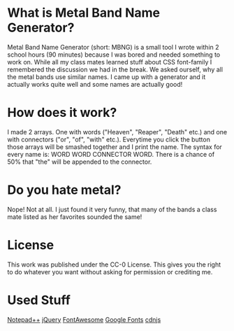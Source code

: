 # What is Metal Band Name Generator?
Metal Band Name Generator (short: MBNG) is a small tool I wrote within 2 school hours (90 minutes) because I was bored and needed something to work on.
While all my class mates learned stuff about CSS font-family I remembered the discussion we had in the break. We asked ourself, why all the metal bands use
similar names. I came up with a generator and it actually works quite well and some names are actually good!

# How does it work?
I made 2 arrays. One with words ("Heaven", "Reaper", "Death" etc.) and one with connectors ("or", "of", "with" etc.). Everytime you click the button those arrays will be smashed together and
I print the name. The syntax for every name is: WORD WORD CONNECTOR WORD. There is a chance of 50% that "the" will be appended to the connector.

# Do you hate metal?
Nope! Not at all. I just found it very funny, that many of the bands a class mate listed as her favorites sounded the same!

# License
This work was published under the CC-0 License. This gives you the right to do whatever you want without asking for permission or crediting me.

# Used Stuff
[Notepad++](http://notepad-plus-plus.org/)
[jQuery](http://jquery.com)
[FontAwesome](http://fontawesome.io/)
[Google Fonts](http://google.com/fonts)
[cdnjs](http://cdnjs.com)